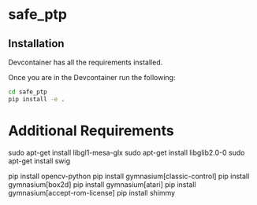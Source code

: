 # safe_ptp

## Installation 

Devcontainer has all the requirements installed. 

Once you are in the Devcontainer run the following:

```bash
cd safe_ptp
pip install -e .
```

# Additional Requirements

sudo apt-get install libgl1-mesa-glx
sudo apt-get install libglib2.0-0
sudo apt-get install swig

pip install opencv-python
pip install gymnasium[classic-control]
pip install gymnasium[box2d]
pip install gymnasium[atari]
pip install gymnasium[accept-rom-license]
pip install shimmy